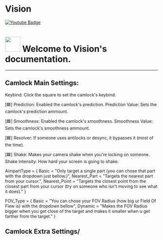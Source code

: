 # Vision
<img src="https://komarev.com/ghpvc/?username=ggV1sion&style=flat-square&color=blue" alt=""/>
<div id="badges">
  <a href="https://www.youtube.com/@gg_v1sion">
    <img src="https://img.shields.io/badge/YouTube-red?style=for-the-badge&logo=youtube&logoColor=white" alt="Youtube Badge"/>
  </a>
</div>
<h1>
    <img src="https://cdn.discordapp.com/attachments/1058483919474925610/1064658114315567245/vision_logo_png.png" width="50"/>
  Welcome to Vision's documentation.
</h1>

----------------
## Camlock Main Settings:

Keybind: Click the square to set the camlock's keybind.

[🟦] Prediction: Enabled the camlock's prediction.
Prediction Value: Sets the camlock's prediction ammount.

[🟦] Smoothness: Enabled the camlock's smoothness.
Smoothness Value: Sets the camlock's smoothness ammount.

[🟦] Resolver: If someone uses antilocks or desync, it bypasses it (most of the time).

[🟦] Shake: Makes your camera shake when you're locking on someone.
Shake Intensity: How hard your screen is going to shake.

AimpartType = {
      Basic = "Only target a single part (you can chose that part with the dropdown just bellow.)",
      Nearest_Part = "Targets the nearest part from your cursor.",
      Nearest_Point = "Targets the closest point from the closest part from your cursor (try on someone who isn't moving to see what it does)."
}

FOV_Type = {
      Basic = "You can chose your FOV Radius (how big ur Field Of Fiew is) with the dropdown bellow",
      Dynamic = "Makes the FOV Radius bigger when you get close of the target and makes it smaller when u get farther from the target."
}

## Camlock Extra Settings/
